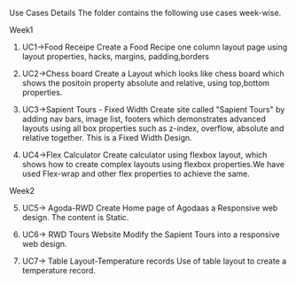 Use Cases Details
The folder contains the following use cases week-wise.

Week1
1. UC1->Food Receipe
Create a Food Recipe one column layout page using layout properties, hacks, margins, padding,borders

2. UC2->Chess board
Create a Layout which looks like chess board which shows the positoin property absolute and relative, using top,bottom properties.

3. UC3->Sapient Tours - Fixed Width
Create site called "Sapient Tours" by adding nav bars, image list, footers which demonstrates advanced layouts using all box properties such as z-index, overflow, absolute and relative together. This is a Fixed Width Design.

4. UC4->Flex Calculator
Create calculator using flexbox layout, which shows how to create complex layouts using flexbox properties.We have used Flex-wrap and other flex properties to achieve the same.

Week2

5. UC5-> Agoda-RWD
Create Home page of Agodaas a Responsive web design. The content is Static.

6. UC6-> RWD Tours Website
Modify the Sapient Tours into a responsive web design.

7. UC7-> Table Layout-Temperature records
Use of table layout to create a temperature record.